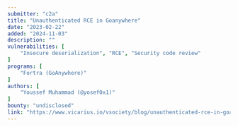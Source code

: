 ```yaml
---
submitter: "c2a"
title: "Unauthenticated RCE in Goanywhere"
date: "2023-02-22"
added: "2024-11-03"
description: ""
vulnerabilities: [
    "Insecure deserialization", "RCE", "Security code review"
]
programs: [
    "Fortra (GoAnywhere)"
]
authors: [
    "Youssef Muhammad (@yosef0x1)"
]
bounty: "undisclosed"
link: "https://www.vicarius.io/vsociety/blog/unauthenticated-rce-in-goanywhere"
---
```




